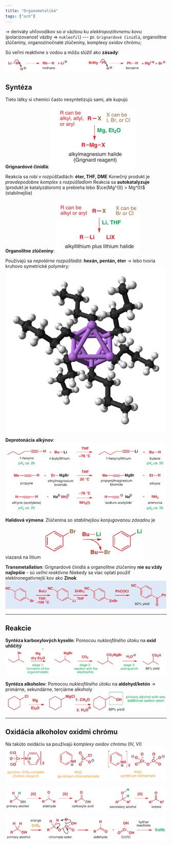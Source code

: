 ```yaml
---
title: "Organometaliká"
tags: ["och"]
---
```


-> deriváty uhľovodíkov so $\sigma$ väzbou ku *elektropozitívnemu kovu* (polarizovanosť väzby => `nukleofil`)
--- pr. `Grignardové činidlá`, organolítne zlúčeniny, organozinočnaté zlúčeniny, komplexy oxidov chrómu;

Sú veľmi reaktívne s vodou a môžu slúžiť ako **zásady**:
![](attachments/organometaliká_ako_veľmi_silné_zásady.png)

## Syntéza
Tieto látky si chemici často nesyntetizujú sami, ale kupujú

**Grignardové činidlá**:
![Reakcia alkyl halidu s magnéziom](attachments/synteza_grignarodvych_cinidiel.png)

Reakcia sa robí v rozpúšťadlách: $\textbf{éter, THF, DME}$
Konečný produkt je *pravdepodobne komplex s rozpúšťadlom*
Reakcia sa **autokatalyzuje** (produkt je katalyzátorom) a prebieha lebo $\ce{Mg^{II} > Mg^0}$ (stabilnejšie)

**Organolítne zlúčeniny**:
![Reakcia potebuje často 5x lítia](attachments/synteza_organolítnych_zlúčenin.png)

Používajú sa *nepolárne rozpúšťadlá*: $\textbf{hexán, pentán, éter}$
-> lebo tvoria kruhovo symetrické polyméry:
![|300](attachments/n-butyl-lithium.png)

**Deprotonácia alkýnov**:
![](attachments/deprotonacia_alkynov_organometalika.png)

**Halidová výmena**:
Zlúčenina so *stabilnejšou konjugovanou zásadou* je viazaná na litium
![](attachments/organolítne_zlúčeniny_halidová_výmena.png)

**Transmetallation**:
Grignardové činidlá a organolítne zlúčeniny **nie su vždy najlepšie** - sú *veľmi reaktívne*
Niekedy sa viac oplatí použiť elektronegatívnejší kov ako $\textbf{Zinok}$
![Táto reakcia je viac pod kontrolou|700](attachments/organozinocnata_zlucenina_reakcia.png)

--- 

## Reakcie

**Syntéza karboxylových kyselín**:
Pomocou *nukleofilného útoku* na $\textbf{oxid uhličitý}$
![|800](attachments/synteza_karboxylovych_kyselin_organometalika.png)

**Syntéza alkoholov**:
Pomocou *nukleofilného útoku* na $\textbf{aldehyd/ketón}$ -> primárne, sekundárne, terciárne alkoholy
![](attachments/primarny_alkohol_organometalika.png)

--- 

## Oxidácia alkoholov oxidmi chrómu
Na takúto oxidáciu sa používajú *komplexy oxidov chrómu* ($\text{IV, VI}$)
![](attachments/oxidačné_komplexy_chrómu.png)

![](attachments/oxidacia_alkoholov.png)

![](attachments/mechanizmus_oxidacie_alkoholov_chrom.png)

